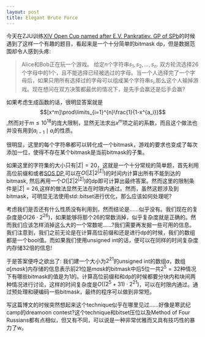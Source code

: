```yaml
---
layout: post
title: Elegant Brute Force
---
```


今天在ZJU训练[XIV Open Cup named after E.V. Pankratiev. GP of SPb](http://opentrains.snarknews.info/~ejudge/team.cgi?contest_id=010231)的时候遇到了这样一个有趣的题目，看起来是一个十分简单的bitmask dp，但是数据范围却令人感到头疼:

> Alice和Bob正在玩一个游戏。 给定$n$个字符串$s_1,s_2,\dots,s_n$. 双方轮流选择$26$个字母中的$1$个，且不能选择已经被选过的字母。当一个人选择完了一个字母后，如果只用所有选择过的字母可以组成某个字符串$s_i$,那么这个人输掉游戏。现在想问在双方决策都最优的情况下，是先手会赢还是后手会赢?

如果考虑生成函数的话，很明显答案就是$$[x^m]\prod\limits_{i=1}^{n}\frac{1}{1-x^{a_i}}$$,然而对于$m\leq 10^{18}$的庞大限制，显然无法求出$x^m$项之前的系数，而且这个做法也并没有用到$a_{i-1}\mid a_i$的性质。

很明显，这里的每个字符串都可以转化成一个bitmask，游戏的要求也变成了每次添加一位，使得不存在某个bitmask是当前bitmask的子集。

如果这里的字符集的大小只有$\vert \Sigma \vert=20$，这就是一个十分常规的简单题，首先利用高位前缀和或者[SOS DP](http://codeforces.com/blog/entry/45223),可以在$O(\vert \Sigma \vert2^{\vert \Sigma\vert})$的时间内计算出所有不能到达的bitmask, 然后再用一个$O(\vert \Sigma \vert2^{\vert \Sigma\vert})$的dp即可计算出最终答案。然而这里的限制条件是$\vert \Sigma \vert=26$,这样的做法显然无法在时限内通过。然而，虽然这题涉及到bitmask，可明显无法使用std::bitset进行优化，那么应该如何处理呢?

考虑我们是否还有什么性质没有利用到，然而结论是......似乎没有。我们现在的复杂度是$O(26\cdot 2^{26})$，如果能够将那个$26$的常数消掉，似乎复杂度就是正确的。然而我们应该怎样消掉这么大的一个常数呢......?我们需要再发掘一些可用的信息。我们注意到，我们之前无论是在计算高位前缀和还是进行dp的时候，我们的数组都是一个bool值。而如果我们使用unsigned int的话，便可以在同样的时间复杂度内存储32倍的信息!

于是答案便呼之欲出了: 我们建一个大小为$2^{21}$的unsigned int的数组$a$，数组$a[mask]$内存储的信息表示前21位是$mask$的bitmask中后$5$位一共$2^5=32$种情况下有哪些bitmask的值是为$1$的。计算高位前缀和和dp的时候都要分块内和块间两种情况进行讨论，这样的时间复杂度是$O((2^5+31)\cdot2^{21})$，可以在时限内通过。通过预处理和硬编码一些bitmask，最终的程序可以做到非常短。

写这篇博文的时候突然想起来这个technique似乎在哪里见过......好像是寒武纪camp的dreamoon contest?这个technique和bitset压位以及Method of Four Russians都有点相似，但又有不同，可以说是一种非常优雅而又具有技巧性的暴力了w。